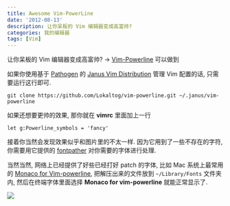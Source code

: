 ```yaml
---
title: Awesome Vim-PowerLine
date: '2012-08-13'
description: 让你呆板的 Vim 编辑器变成高富帅?
categories: 我的编辑器
tags: [Vim]
---
```

[1]: https://github.com/Lokaltog/vim-powerline/ "Lokaltog / vim-powerline"
[2]: https://github.com/Lokaltog/vim-powerline/tree/develop/fontpatcher
[3]: https://gist.github.com/1634235 "Monaco for vim-powerline"
[4]: {{urls.media}}/vim-powerline.png
[Pathogen]: https://github.com/tpope/vim-pathogen "tpope / vim-pathogen"
[Janus]: https://github.com/carlhuda/janus/ "carlhuda / janus"

让你呆板的 Vim 编辑器变成高富帅? -> [Vim-Powerline][1] 可以做到

如果你使用基于 [Pathogen][] 的 [Janus Vim Distribution][Janus] 管理 Vim 配置的话, 只需要运行这行即可.

	git clone https://github.com/Lokaltog/vim-powerline.git ~/.janus/vim-powerline

如果还想要更帅的效果, 那你就在 __vimrc__ 里面加上一行

	let g:Powerline_symbols = 'fancy'

接着你当然会发现效果似乎和图片里的不太一样. 因为它用到了一些不存在的字符, 你需要用它提供的 [fontpather][2] 对你需要的字体进行处理.

当然当然, 网络上已经提供了好些已经打好 patch 的字体, 比如 Mac 系统上最常用的 [Monaco for Vim-powerline][3], 把解压出来的文件放到 `~/Library/Fonts` 文件夹内, 然后在终端字体里面选择 __Monaco for vim-powerline__ 就能正常显示了.

![][4]